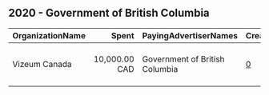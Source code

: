 ## 2020 - Government of British Columbia 
|OrganizationName|Spent|PayingAdvertiserNames|CreativeUrls|Impressions|Genders|AgeBrackets|CountryCodes|BillingAddresses|CandidateBallotInformation|
|:---|---:|:---|:---|---:|:---|:---|:---|:---|:---|
|Vizeum Canada|10,000.00 CAD|Government of British Columbia|[0](https://www.snap.com/political-ads/asset/77733193b98f34936db844c8c1a85ef6ef530ce3e6cad6ab585b131992035f61?mediaType=mp4)|968,918||16-40|canada|"1 University Avenue, 8th Floor,Toronto,M5J 2P1,CA"||
